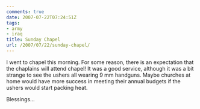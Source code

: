```yaml
---
comments: true
date: 2007-07-22T07:24:51Z
tags:
- army
- iraq
title: Sunday Chapel
url: /2007/07/22/sunday-chapel/
---
```


<p>I went to chapel this morning. For some reason, there is an expectation that the chaplains will attend chapel! It was a good service, although it was a bit strange to see the ushers all wearing 9 mm handguns. Maybe churches at home would have more success in meeting their annual budgets if the ushers would start packing heat.</p>
<p>Blessings...</p>
